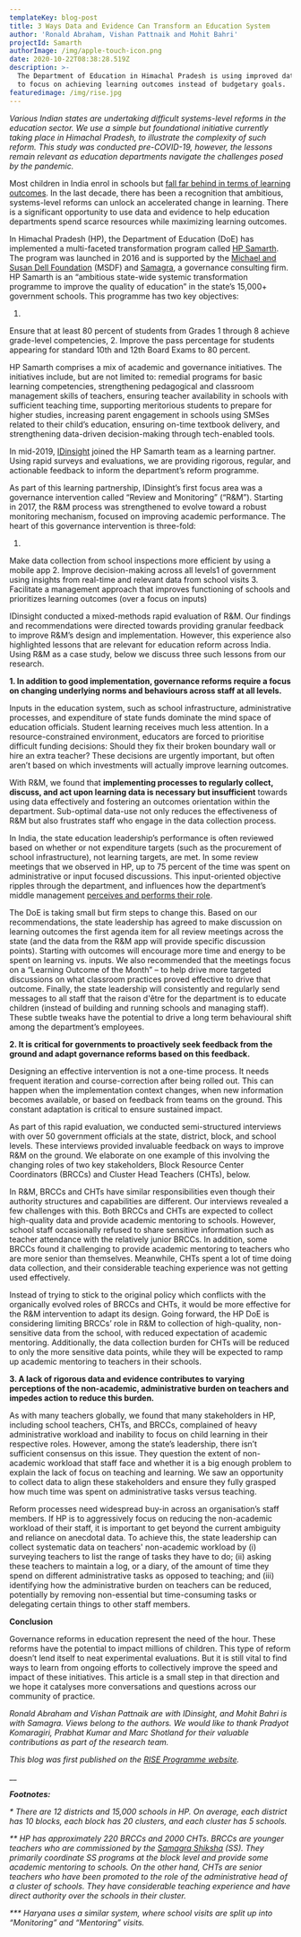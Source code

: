 ```yaml
---
templateKey: blog-post
title: 3 Ways Data and Evidence Can Transform an Education System
author: 'Ronald Abraham, Vishan Pattnaik and Mohit Bahri'
projectId: Samarth
authorImage: /img/apple-touch-icon.png
date: 2020-10-22T08:38:28.519Z
description: >-
  The Department of Education in Himachal Pradesh is using improved data systems
  to focus on achieving learning outcomes instead of budgetary goals.
featuredimage: /img/rise.jpg
---
```

_Various Indian states are undertaking difficult systems-level reforms in the education sector. We use a simple but foundational initiative currently taking place in Himachal Pradesh, to illustrate the complexity of such reform. This study was conducted pre-COVID-19, however, the lessons remain relevant as education departments navigate the challenges posed by the pandemic._

Most children in India enrol in schools but [fall far behind in terms of learning outcomes](https://www.livemint.com/Education/UIIkNL0sCVkSppf6RW4FbN/What-ASER-says-about-quality-of-learning-in-India.html). In the last decade, there has been a recognition that ambitious, systems-level reforms can unlock an accelerated change in learning. There is a significant opportunity to use data and evidence to help education departments spend scarce resources while maximizing learning outcomes.

In Himachal Pradesh (HP), the Department of Education (DoE) has implemented a multi-faceted transformation program called [HP Samarth](https://himachal.nic.in/index1.php?lang=1&dpt_id=16&level=0&linkid=4066&lid=13229). The program was launched in 2016 and is supported by the [Michael and Susan Dell Foundation](https://www.dell.org/) (MSDF) and [Samagra](https://www.samagragovernance.in/), a governance consulting firm. HP Samarth is an “ambitious state-wide systemic transformation programme to improve the quality of education” in the state’s 15,000+ government schools. This programme has two key objectives:

1. Ensure that at least 80 percent of students from Grades 1 through 8 achieve grade-level competencies,
2. Improve the pass percentage for students appearing for standard 10th and 12th Board Exams to 80 percent.

HP Samarth comprises a mix of academic and governance initiatives. The initiatives include, but are not limited to: remedial programs for basic learning competencies, strengthening pedagogical and classroom management skills of teachers, ensuring teacher availability in schools with sufficient teaching time, supporting meritorious students to prepare for higher studies, increasing parent engagement in schools using SMSes related to their child’s education, ensuring on-time textbook delivery, and strengthening data-driven decision-making through tech-enabled tools.

In mid-2019, [IDinsight](https://www.idinsight.org/) joined the HP Samarth team as a learning partner. Using rapid surveys and evaluations, we are providing rigorous, regular, and actionable feedback to inform the department’s reform programme.

As part of this learning partnership, IDinsight’s first focus area was a governance intervention called “Review and Monitoring” (“R&M”). Starting in 2017, the R&M process was strengthened to evolve toward a robust monitoring mechanism, focused on improving academic performance. The heart of this governance intervention is three-fold:

1. Make data collection from school inspections more efficient by using a mobile app
2. Improve decision-making across all levels1 of government using insights from real-time and relevant data from school visits
3. Facilitate a management approach that improves functioning of schools and prioritizes learning outcomes (over a focus on inputs)

IDinsight conducted a mixed-methods rapid evaluation of R&M. Our findings and recommendations were directed towards providing granular feedback to improve R&M’s design and implementation. However, this experience also highlighted lessons that are relevant for education reform across India. Using R&M as a case study, below we discuss three such lessons from our research.



**1. In addition to good implementation, governance reforms require a focus on changing underlying norms and behaviours across staff at all levels.**

Inputs in the education system, such as school infrastructure, administrative processes, and expenditure of state funds dominate the mind space of education officials. Student learning receives much less attention. In a resource-constrained environment, educators are forced to prioritise difficult funding decisions: Should they fix their broken boundary wall or hire an extra teacher? These decisions are urgently important, but often aren’t based on which investments will actually improve learning outcomes.



With R&M, we found that **implementing processes to regularly collect, discuss, and act upon learning data is necessary but insufficient** towards using data effectively and fostering an outcomes orientation within the department. Sub-optimal data-use not only reduces the effectiveness of R&M but also frustrates staff who engage in the data collection process.



In India, the state education leadership’s performance is often reviewed based on whether or not expenditure targets (such as the procurement of school infrastructure), not learning targets, are met. In some review meetings that we observed in HP, up to 75 percent of the time was spent on administrative or input focused discussions. This input-oriented objective ripples through the department, and influences how the department’s middle management [perceives and performs their role](http://pubdocs.worldbank.org/en/734301481774805564/The-Post-Office-Paradox-A-Case-Study-of-the-Block-Level-Education-Bureaucracy.pdf).



The DoE is taking small but firm steps to change this. Based on our recommendations, the state leadership has agreed to make discussion on learning outcomes the first agenda item for all review meetings across the state (and the data from the R&M app will provide specific discussion points). Starting with outcomes will encourage more time and energy to be spent on learning vs. inputs. We also recommended that the meetings focus on a “Learning Outcome of the Month” – to help drive more targeted discussions on what classroom practices proved effective to drive that outcome. Finally, the state leadership will consistently and regularly send messages to all staff that the raison d'être for the department is to educate children (instead of building and running schools and managing staff). These subtle tweaks have the potential to drive a long term behavioural shift among the department’s employees.



**2. It is critical for governments to proactively seek feedback from the ground and adapt governance reforms based on this feedback.**

Designing an effective intervention is not a one-time process. It needs frequent iteration and course-correction after being rolled out. This can happen when the implementation context changes, when new information becomes available, or based on feedback from teams on the ground. This constant adaptation is critical to ensure sustained impact.



As part of this rapid evaluation, we conducted semi-structured interviews with over 50 government officials at the state, district, block, and school levels. These interviews provided invaluable feedback on ways to improve R&M on the ground. We elaborate on one example of this involving the changing roles of two key stakeholders, Block Resource Center Coordinators (BRCCs) and Cluster Head Teachers (CHTs), below.



In R&M, BRCCs and CHTs have similar responsibilities even though their authority structures and capabilities are different. Our interviews revealed a few challenges with this. Both BRCCs and CHTs are expected to collect high-quality data and provide academic mentoring to schools. However, school staff occasionally refused to share sensitive information such as teacher attendance with the relatively junior BRCCs. In addition, some BRCCs found it challenging to provide academic mentoring to teachers who are more senior than themselves. Meanwhile, CHTs spent a lot of time doing data collection, and their considerable teaching experience was not getting used effectively.



Instead of trying to stick to the original policy which conflicts with the organically evolved roles of BRCCs and CHTs, it would be more effective for the R&M intervention to adapt its design. Going forward, the HP DoE is considering limiting BRCCs’ role in R&M to collection of high-quality, non-sensitive data from the school, with reduced expectation of academic mentoring. Additionally, the data collection burden for CHTs will be reduced to only the more sensitive data points, while they will be expected to ramp up academic mentoring to teachers in their schools.



**3. A lack of rigorous data and evidence contributes to varying perceptions of the non-academic, administrative burden on teachers and impedes action to reduce this burden.**

As with many teachers globally, we found that many stakeholders in HP, including school teachers, CHTs, and BRCCs, complained of heavy administrative workload and inability to focus on child learning in their respective roles. However, among the state’s leadership, there isn’t sufficient consensus on this issue. They question the extent of non-academic workload that staff face and whether it is a big enough problem to explain the lack of focus on teaching and learning. We saw an opportunity to collect data to align these stakeholders and ensure they fully grasped how much time was spent on administrative tasks versus teaching.



Reform processes need widespread buy-in across an organisation’s staff members. If HP is to aggressively focus on reducing the non-academic workload of their staff, it is important to get beyond the current ambiguity and reliance on anecdotal data. To achieve this, the state leadership can collect systematic data on teachers' non-academic workload by (i) surveying teachers to list the range of tasks they have to do; (ii) asking these teachers to maintain a log, or a diary, of the amount of time they spend on different administrative tasks as opposed to teaching; and (iii) identifying how the administrative burden on teachers can be reduced, potentially by removing non-essential but time-consuming tasks or delegating certain things to other staff members.



**Conclusion**

Governance reforms in education represent the need of the hour. These reforms have the potential to impact millions of children. This type of reform doesn’t lend itself to neat experimental evaluations. But it is still vital to find ways to learn from ongoing efforts to collectively improve the speed and impact of these initiatives. This article is a small step in that direction and we hope it catalyses more conversations and questions across our community of practice.



_Ronald Abraham and Vishan Pattnaik are with IDinsight, and Mohit Bahri is with Samagra. Views belong to the authors. We would like to thank Pradyot Komaragiri, Prabhat Kumar and Marc Shotland for their valuable contributions as part of the research team._

_This blog was first published on the_ [_RISE Programme website_](https://riseprogramme.org/blog/3-ways-data-evidence-transform-education-system)_._ 

__

**_Footnotes:_**

_\* There are 12 districts and 15,000 schools in HP. On average, each district has 10 blocks, each block has 20 clusters, and each cluster has 5 schools._

_\*\* HP has approximately 220 BRCCs and 2000 CHTs. BRCCs are younger teachers who are commissioned by the_ [_Samagra Shiksha_](http://samagra.mhrd.gov.in/) _(SS). They primarily coordinate SS programs at the block level and provide some academic mentoring to schools. On the other hand, CHTs are senior teachers who have been promoted to the role of the administrative head of a cluster of schools. They have considerable teaching experience and have direct authority over the schools in their cluster._

_\*\** Haryana uses a similar system, where school visits are split up into “Monitoring” and “Mentoring” visits._
